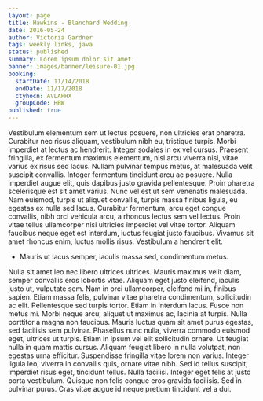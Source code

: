 ```yaml
---
layout: page
title: Hawkins - Blanchard Wedding
date: 2016-05-24
author: Victoria Gardner
tags: weekly links, java
status: published
summary: Lorem ipsum dolor sit amet.
banner: images/banner/leisure-01.jpg
booking:
  startDate: 11/14/2018
  endDate: 11/17/2018
  ctyhocn: AVLAPHX
  groupCode: HBW
published: true
---
```

Vestibulum elementum sem ut lectus posuere, non ultricies erat pharetra. Curabitur nec risus aliquam, vestibulum nibh eu, tristique turpis. Morbi imperdiet at lectus ac hendrerit. Integer sodales in ex vel cursus. Praesent fringilla, ex fermentum maximus elementum, nisl arcu viverra nisi, vitae varius ex risus sed lacus. Nullam pulvinar tempus metus, at malesuada velit suscipit convallis. Integer fermentum tincidunt arcu ac posuere. Nulla imperdiet augue elit, quis dapibus justo gravida pellentesque. Proin pharetra scelerisque est sit amet varius. Nunc vel est ut sem venenatis malesuada. Nam euismod, turpis ut aliquet convallis, turpis massa finibus ligula, eu egestas ex nulla sed lacus. Curabitur fermentum, arcu eget congue convallis, nibh orci vehicula arcu, a rhoncus lectus sem vel lectus. Proin vitae tellus ullamcorper nisi ultricies imperdiet vel vitae tortor. Aliquam faucibus neque eget est interdum, luctus feugiat justo faucibus. Vivamus sit amet rhoncus enim, luctus mollis risus. Vestibulum a hendrerit elit.

* Mauris ut lacus semper, iaculis massa sed, condimentum metus.

Nulla sit amet leo nec libero ultrices ultrices. Mauris maximus velit diam, semper convallis eros lobortis vitae. Aliquam eget justo eleifend, iaculis justo ut, vulputate sem. Nam in orci ullamcorper, eleifend mi in, finibus sapien. Etiam massa felis, pulvinar vitae pharetra condimentum, sollicitudin ac elit. Pellentesque sed turpis tortor. Etiam in interdum lacus. Fusce non metus mi. Morbi neque arcu, aliquet ut maximus ac, lacinia at turpis. Nulla porttitor a magna non faucibus. Mauris luctus quam sit amet purus egestas, sed facilisis sem pulvinar. Phasellus nunc nulla, viverra commodo euismod eget, ultrices ut turpis. Etiam in ipsum vel elit sollicitudin ornare. Ut feugiat nulla in quam mattis cursus. Aliquam feugiat libero in nulla volutpat, non egestas urna efficitur.
Suspendisse fringilla vitae lorem non varius. Integer ligula leo, viverra in convallis quis, ornare vitae nibh. Sed id tellus suscipit, imperdiet risus eget, tincidunt tellus. Nulla facilisi. Integer eget felis at justo porta vestibulum. Quisque non felis congue eros gravida facilisis. Sed in pulvinar purus. Cras vitae augue id neque pretium tincidunt vel a dui.
